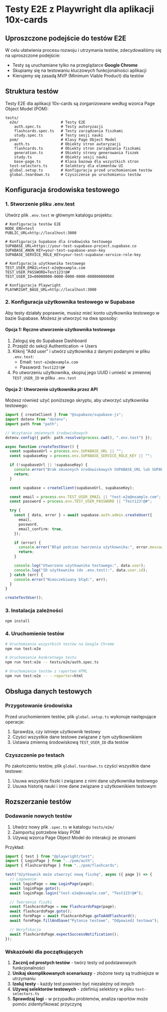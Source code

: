 # Testy E2E z Playwright dla aplikacji 10x-cards

## Uproszczone podejście do testów E2E

W celu ułatwienia procesu rozwoju i utrzymania testów, zdecydowaliśmy się na uproszczone podejście:

- Testy są uruchamiane tylko na przeglądarce **Google Chrome**
- Skupiamy się na testowaniu kluczowych funkcjonalności aplikacji
- Kierujemy się zasadą MVP (Minimum Viable Product) dla testów

## Struktura testów

Testy E2E dla aplikacji 10x-cards są zorganizowane według wzorca Page Object Model (POM):

```
tests/
  e2e/                   # Testy E2E
    auth.spec.ts         # Testy autoryzacji
    flashcards.spec.ts   # Testy zarządzania fiszkami
    study.spec.ts        # Testy sesji nauki
  pom/                   # Klasy Page Object Model
    auth.ts              # Obiekty stron autoryzacji
    flashcards.ts        # Obiekty stron zarządzania fiszkami
    generation.ts        # Obiekty strony generowania fiszek
    study.ts             # Obiekty sesji nauki
    base-page.ts         # Klasa bazowa dla wszystkich stron
  test-selectors.ts      # Selektory dla elementów UI
  global.setup.ts        # Konfiguracja przed uruchomieniem testów
  global.teardown.ts     # Czyszczenie po uruchomieniu testów
```

## Konfiguracja środowiska testowego

### 1. Stworzenie pliku .env.test

Utwórz plik `.env.test` w głównym katalogu projektu:

```
# Konfiguracja testów E2E
NODE_ENV=test
PUBLIC_URL=http://localhost:3000

# Konfiguracja Supabase dla środowiska testowego
SUPABASE_URL=https://your-test-supabase-project.supabase.co
SUPABASE_ANON_KEY=your-test-supabase-anon-key
SUPABASE_SERVICE_ROLE_KEY=your-test-supabase-service-role-key

# Konfiguracja użytkownika testowego
TEST_USER_EMAIL=test-e2e@example.com
TEST_USER_PASSWORD=Test123!@#
TEST_USER_ID=00000000-0000-0000-0000-000000000000

# Konfiguracja Playwright
PLAYWRIGHT_BASE_URL=http://localhost:3000
```

### 2. Konfiguracja użytkownika testowego w Supabase

Aby testy działały poprawnie, musisz mieć konto użytkownika testowego w bazie Supabase. Możesz je utworzyć na dwa sposoby:

#### Opcja 1: Ręczne utworzenie użytkownika testowego

1. Zaloguj się do Supabase Dashboard
2. Przejdź do sekcji Authentication -> Users
3. Kliknij "Add user" i utwórz użytkownika z danymi podanymi w pliku `.env.test`:
   - Email: `test-e2e@example.com`
   - Password: `Test123!@#`
4. Po utworzeniu użytkownika, skopiuj jego UUID i umieść w zmiennej `TEST_USER_ID` w pliku `.env.test`

#### Opcja 2: Utworzenie użytkownika przez API

Możesz również użyć poniższego skryptu, aby utworzyć użytkownika testowego:

```typescript
import { createClient } from "@supabase/supabase-js";
import dotenv from "dotenv";
import path from "path";

// Wczytanie zmiennych środowiskowych
dotenv.config({ path: path.resolve(process.cwd(), ".env.test") });

async function createTestUser() {
  const supabaseUrl = process.env.SUPABASE_URL || "";
  const supabaseKey = process.env.SUPABASE_SERVICE_ROLE_KEY || "";

  if (!supabaseUrl || !supabaseKey) {
    console.error("Brak zmiennych środowiskowych SUPABASE_URL lub SUPABASE_SERVICE_ROLE_KEY");
    return;
  }

  const supabase = createClient(supabaseUrl, supabaseKey);

  const email = process.env.TEST_USER_EMAIL || "test-e2e@example.com";
  const password = process.env.TEST_USER_PASSWORD || "Test123!@#";

  try {
    const { data, error } = await supabase.auth.admin.createUser({
      email,
      password,
      email_confirm: true,
    });

    if (error) {
      console.error("Błąd podczas tworzenia użytkownika:", error.message);
      return;
    }

    console.log("Utworzono użytkownika testowego:", data.user);
    console.log("ID użytkownika (do .env.test):", data.user.id);
  } catch (err) {
    console.error("Nieoczekiwany błąd:", err);
  }
}

createTestUser();
```

### 3. Instalacja zależności

```bash
npm install
```

### 4. Uruchomienie testów

```bash
# Uruchomienie wszystkich testów na Google Chrome
npm run test:e2e

# Uruchomienie konkretnego testu
npm run test:e2e -- tests/e2e/auth.spec.ts

# Uruchomienie testów z raportem HTML
npm run test:e2e -- --reporter=html
```

## Obsługa danych testowych

### Przygotowanie środowiska

Przed uruchomieniem testów, plik `global.setup.ts` wykonuje następujące operacje:

1. Sprawdza, czy istnieje użytkownik testowy
2. Czyści wszystkie dane testowe związane z tym użytkownikiem
3. Ustawia zmienną środowiskową `TEST_USER_ID` dla testów

### Czyszczenie po testach

Po zakończeniu testów, plik `global.teardown.ts` czyści wszystkie dane testowe:

1. Usuwa wszystkie fiszki i związane z nimi dane użytkownika testowego
2. Usuwa historię nauki i inne dane związane z użytkownikiem testowym

## Rozszerzanie testów

### Dodawanie nowych testów

1. Utwórz nowy plik `.spec.ts` w katalogu `tests/e2e/`
2. Zaimportuj potrzebne klasy POM
3. Używaj wzorca Page Object Model do interakcji ze stronami

Przykład:

```typescript
import { test } from "@playwright/test";
import { LoginPage } from "../pom/auth";
import { FlashcardsPage } from "../pom/flashcards";

test("Użytkownik może utworzyć nową fiszkę", async ({ page }) => {
  // Logowanie
  const loginPage = new LoginPage(page);
  await loginPage.goto();
  await loginPage.login("test-e2e@example.com", "Test123!@#");

  // Tworzenie fiszki
  const flashcardsPage = new FlashcardsPage(page);
  await flashcardsPage.goto();
  const formPage = await flashcardsPage.goToAddFlashcard();
  await formPage.fillAndSave("Pytanie testowe", "Odpowiedź testowa");

  // Weryfikacja
  await flashcardsPage.expectSuccessNotification();
});
```

### Wskazówki dla początkujących

1. **Zacznij od prostych testów** - twórz testy od podstawowych funkcjonalności
2. **Unikaj skomplikowanych scenariuszy** - złożone testy są trudniejsze w utrzymaniu
3. **Izoluj testy** - każdy test powinien być niezależny od innych
4. **Używaj selektorów testowych** - zdefiniuj selektory w pliku `test-selectors.ts`
5. **Sprawdzaj logi** - w przypadku problemów, analiza raportów może pomóc zidentyfikować przyczynę
